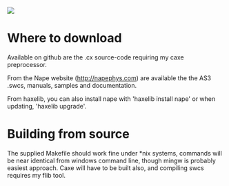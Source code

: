 ![](http://deltaluca.me.uk/napelogo.jpg)

# Where to download

Available on github are the .cx source-code requiring my caxe preprocessor.

From the Nape website (http://napephys.com) are available the the AS3 .swcs, manuals, samples and documentation.

From haxelib, you can also install nape with 'haxelib install nape' or when updating, 'haxelib upgrade'.

# Building from source

The supplied Makefile should work fine under *nix systems, commands will be near identical from windows command line, though mingw is probably easiest approach. Caxe will have to be built also, and compiling swcs requires my flib tool.
